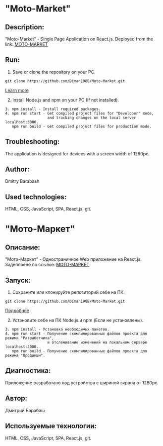# "Moto-Market"

## Description:
"Moto-Market" - Single Page Application on React.js. Deployed from the link:
[MOTO-MARKET](https://moto-market.netlify.app)

## Run:
1. Save or clone the repository on your PC.
```
git clone https://github.com/Diman198B/Moto-Market.git
```
[Learn more](https://git-scm.com/book/ru/v2/Приложение-C%3A-Команды-Git-Клонирование-и-создание-репозиториев)

2. Install Node.js and npm on your PC (If not installed).
```
3. npm install - Install required packages.
4. npm run start - Get compiled project files for "Developer" mode,
                   and tracking changes on the local server localhost:3000.
   npm run build - Get compiled project files for production mode.
```
## Troubleshooting:
The application is designed for devices with a screen width of 1280px.

## Author:
Dmitry Barabash
 
## Used technologies:
HTML, CSS, JavaScript, SPA, React.js, git.  



# "Мото-Маркет"

## Описание:
"Мото-Маркет" - Одностраничное Web приложение на React.js. Задеплоено по ссылке:
[МОТО-МАРКЕТ](https://moto-market.netlify.app)

## Запуск: 
1. Сохраните или клонируйте репозиторий себе на ПК.  
```
git clone https://github.com/Diman198B/Moto-Market.git
```
[Подробнее](https://git-scm.com/book/ru/v2/Приложение-C%3A-Команды-Git-Клонирование-и-создание-репозиториев)

2. Установите себе на ПК Node.js и npm (Если не установлены).
```
3. npm install - Установка необходимых пакетов.
4. npm run start - Получение скомпилированных файлов проекта для режима "Разработчика",
                   и отслеживание изменений на локальном сервере localhost:3000.
   npm run build - Получение скомпилированных файлов проекта для режима "Продакшн".
```

## Диагностика:
Приложение разработано под устройства с шириной экрана от 1280px. 

## Автор:
Дмитрий Барабаш
 
## Используемые технологии:
HTML, CSS, JavaScript, SPA, React.js, git.  
